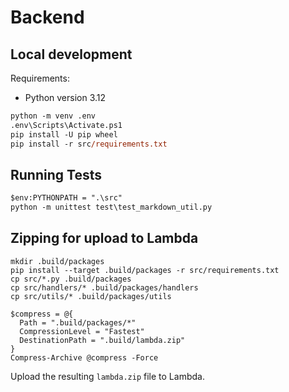 # Backend



## Local development

Requirements: 
* Python version 3.12

```ps
python -m venv .env
.env\Scripts\Activate.ps1
pip install -U pip wheel
pip install -r src/requirements.txt
```

## Running Tests

```ps
$env:PYTHONPATH = ".\src"
python -m unittest test\test_markdown_util.py
```

## Zipping for upload to Lambda


```
mkdir .build/packages
pip install --target .build/packages -r src/requirements.txt
cp src/*.py .build/packages
cp src/handlers/* .build/packages/handlers
cp src/utils/* .build/packages/utils

$compress = @{
  Path = ".build/packages/*"
  CompressionLevel = "Fastest"
  DestinationPath = ".build/lambda.zip"
}
Compress-Archive @compress -Force
```

Upload the resulting `lambda.zip` file to Lambda.
